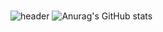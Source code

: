 #
![header](https://capsule-render.vercel.app/api?type=rounded&color=gradient&text=%20do-huni's%20github%20&height=300&fontSize=100&textBg=true)
![Anurag's GitHub stats](https://github-readme-stats.vercel.app/api?username=do-huni&show_icons=true&theme=radical)
